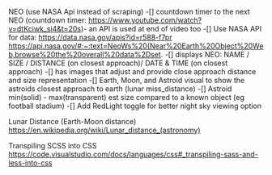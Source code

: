 NEO (use NASA Api instead of scraping)
	-[] countdown timer to the next NEO 
	(countdown timer: https://www.youtube.com/watch?v=dtKciwk_si4&t=20s)- an API is used at end of video too
	-[] Use NASA API for data: 
	https://data.nasa.gov/apis?id=r588-f7pr
	https://api.nasa.gov/#:~:text=NeoWs%20(Near%20Earth%20Object%20Web,browse%20the%20overall%20data%2Dset.
	-[] displays NEO: NAME / SIZE / DISTANCE (on closest approach)/ DATE & TIME (on closest approach)
	-[] has images that adjust and provide close approach distance and size representation
	-[] Earth, Moon, and Astroid visual to show the astroids closest approach to earth (lunar miss_distance)
	-[] Astroid min(solid) - max(transparent) est size compared to a known object (eg football stadium)
	-[] Add RedLight toggle for better night sky viewing option

Lunar Distance (Earth-Moon distance)
https://en.wikipedia.org/wiki/Lunar_distance_(astronomy)


Transpiling SCSS into CSS
	https://code.visualstudio.com/docs/languages/css#_transpiling-sass-and-less-into-css